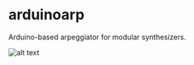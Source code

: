 # arduinoarp

Arduino-based arpeggiator for modular synthesizers.

![alt text](http://www.ymnkmusic.com/projects/arpschem.png?)
